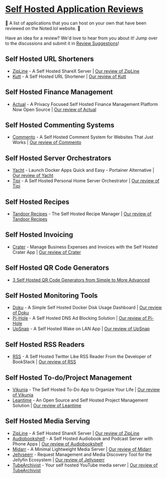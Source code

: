 # [Self Hosted Application Reviews](https://noted.lol)
🚀 A list of applications that you can host on your own that have been reviewed on the Noted.lol website. 🚀 

Have an idea for a review? We'd love to hear from you about it! Jump over to the discussions and submit it in [Review Suggestions](https://github.com/ItsNoted/Self-Hosted-Application-Reviews/discussions/categories/review-suggestions)!

## Self Hosted URL Shorteners
* [ZipLine](https://github.com/diced/zipline) - A Self Hosted ShareX Server | [Our review of ZipLine](https://noted.lol/zipline/)
* [Kutt](https://github.com/thedevs-network/kutt) - A Self Hosted URL Shortener | [Our review of Kutt](https://noted.lol/kutt/)

## Self Hosted Finance Management
* [Actual](https://github.com/actualbudget/actual-server) - A Privacy Focused Self Hosted Finance Management Platform Now Open Source | [Our review of Actual](https://noted.lol/actual-a-privacy-focused-self-hosted-finance-management-platform-now-open-source/)

## Self Hosted Commenting Systems
* [Commento](https://github.com/souramoo/commentoplusplus) - A Self Hosted Comment System for Websites That Just Works | [Our review of Commento](https://noted.lol/commento-a-self-hosted-comment-system-for-websites-that-just-works/)

## Self Hosted Server Orchestrators
* [Yacht](https://github.com/SelfhostedPro/Yacht) - Launch Docker Apps Quick and Easy - Portainer Alternative | [Our review of Yacht](https://noted.lol/yacht/)
* [Tipi](https://github.com/meienberger/runtipi) - A Self Hosted Personal Home Server Orchestrator | [Our review of Tipi](https://noted.lol/tipi-a-self-hosted-personal-home-server-orchestrator/)

## Self Hosted Recipes
* [Tandoor Recipes](https://github.com/TandoorRecipes/recipes) - The Self Hosted Recipe Manager | [Our review of Tandoor Recipes](https://noted.lol/tandoor-recipes-the-self-hosted-recipe-manager/)

## Self Hosted Invoicing
* [Crater](https://github.com/crater-invoice/crater) - Manage Business Expenses and Invoices with the Self Hosted Crater App | [Our review of Crater](https://noted.lol/manage-business-expenses-and-invoices-with-the-self-hosted-crater-app/)


## Self Hosted QR Code Generators
* [3 Self Hosted QR Code Generators from Simple to More Advanced](https://noted.lol/qr-code-generators/)


## Self Hosted Monitoring Tools
* [Doku](https://github.com/amerkurev/doku) - A Simple Self Hosted Docker Disk Usage Dashboard | [Our review of Doku](https://noted.lol/doku-docker-disk-usage-dashboard/)
* [Pi-Hole](https://github.com/pi-hole/pi-hole) - A Self Hosted DNS Ad Blocking Solution | [Our review of Pi-Hole](https://noted.lol/pi-hole/)
* [UpSnap](https://github.com/seriousm4x/UpSnap) - A Self Hosted Wake on LAN App | [Our review of UpSnap](https://noted.lol/upsnap-a-self-hosted-wake-on-lan-app/)


## Self Hosted RSS Readers
* [RSS](https://github.com/ssddanbrown/rss) - A Self Hosted Twitter Like RSS Reader From the Developer of BookStack | [Our review of RSS](https://noted.lol/a-self-hosted-twitter-like-rss-reader-from-the-developer-of-bookstack/)

## Self Hosted To-do/Project Management
* [Vikunja](https://vikunja.io/) - The Self Hosted To-Do App to Organize Your Life | [Our review of Vikunja](https://noted.lol/vikunja-the-to-do-app-to-organize-your-life/)
* [Leantime](https://leantime.io/) - An Open Source and Self Hosted Project Management Solution | [Our review of Leantime](https://noted.lol/leantime-an-open-source-and-self-hosted-project-management-solution/)

## Self Hosted Media Serving
* [ZipLine](https://github.com/diced/zipline) - A Self Hosted ShareX Server | [Our review of ZipLine](https://noted.lol/zipline/)
* [Audiobookshelf](https://github.com/advplyr/audiobookshelf) - A Self Hosted Audiobook and Podcast Server with Phone Apps | [Our review of Audiobookshelf](https://noted.lol/audiobookshelf-a-self-hosted-audiobook-and-podcast-server-with-phone-apps/)
* [Midarr](https://github.com/midarrlabs/midarr-server) - A Minimal Lightweight Media Server | [Our review of Midarr](https://noted.lol/midarr-a-minimal-lightweight-media-server/)
* [Jellyseerr](https://github.com/Fallenbagel/jellyseerr) - Request Management and Media Discovery Tool for the Jellyfin Ecosystem | [Our review of Jellyseerr](https://noted.lol/jellyseerr/)
* [TubeArchivist](https://github.com/bbilly1/tubearchivist) -  Your self hosted YouTube media server  | [Our review of TubeArchivist](https://noted.lol/how-i-control-what-media-my-kids-watch-using-tube-archivist/)
